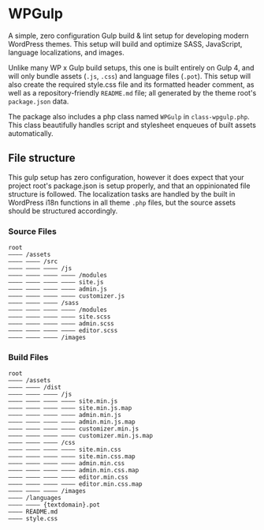 # WPGulp

A simple, zero configuration Gulp build &amp; lint setup for developing modern WordPress themes. This setup will build and optimize SASS, JavaScript, language localizations, and images. 

Unlike many WP x Gulp build setups, this one is built entirely on Gulp 4, and will only bundle assets (`.js`, `.css`) and language files (`.pot`). This setup will also create the required style.css file and its formatted header comment, as well as a repository-friendly `README.md` file; all generated by the theme root's `package.json` data.

The package also includes a php class named `WPGulp` in `class-wpgulp.php`. This class beautifully handles script and stylesheet enqueues of built assets automatically. 

## File structure

This gulp setup has zero configuration, however it does expect that your project root's package.json is setup properly, and that an oppinionated file structure is followed. The localization tasks are handled by the built in WordPress i18n functions in all theme `.php` files, but the source assets should be structured accordingly.

### Source Files

```
root
―――― /assets
―――― ―――― /src
―――― ―――― ―――― /js
―――― ―――― ―――― ―――― /modules
―――― ―――― ―――― ―――― site.js
―――― ―――― ―――― ―――― admin.js
―――― ―――― ―――― ―――― customizer.js
―――― ―――― ―――― /sass
―――― ―――― ―――― ―――― /modules
―――― ―――― ―――― ―――― site.scss
―――― ―――― ―――― ―――― admin.scss
―――― ―――― ―――― ―――― editor.scss
―――― ―――― ―――― /images
```

### Build Files

```
root
―――― /assets
―――― ―――― /dist
―――― ―――― ―――― /js
―――― ―――― ―――― ―――― site.min.js
―――― ―――― ―――― ―――― site.min.js.map
―――― ―――― ―――― ―――― admin.min.js
―――― ―――― ―――― ―――― admin.min.js.map
―――― ―――― ―――― ―――― customizer.min.js
―――― ―――― ―――― ―――― customizer.min.js.map
―――― ―――― ―――― /css
―――― ―――― ―――― ―――― site.min.css
―――― ―――― ―――― ―――― site.min.css.map
―――― ―――― ―――― ―――― admin.min.css
―――― ―――― ―――― ―――― admin.min.css.map
―――― ―――― ―――― ―――― editor.min.css
―――― ―――― ―――― ―――― editor.min.css.map
―――― ―――― ―――― /images
―――― /languages
―――― ―――― {textdomain}.pot
―――― README.md
―――― style.css
```
